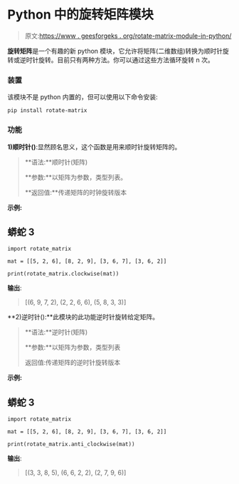 # Python 中的旋转矩阵模块

> 原文:[https://www . geesforgeks . org/rotate-matrix-module-in-python/](https://www.geeksforgeeks.org/rotate-matrix-module-in-python/)

**旋转矩阵**是一个有趣的新 python 模块，它允许将矩阵(二维数组)转换为顺时针旋转或逆时针旋转。目前只有两种方法。你可以通过这些方法循环旋转 n 次。

### 装置

该模块不是 python 内置的，但可以使用以下命令安装:

```
pip install rotate-matrix
```

### 功能

**1)顺时针()**:显然顾名思义，这个函数是用来顺时针旋转矩阵的。

> **语法:**顺时针(矩阵)
> 
> **参数:**以矩阵为参数，类型列表。
> 
> **返回值:**传递矩阵的时钟旋转版本

**示例:**

## 蟒蛇 3

```
import rotate_matrix

mat = [[5, 2, 6], [8, 2, 9], [3, 6, 7], [3, 6, 2]]

print(rotate_matrix.clockwise(mat))
```

**输出**:

> [(6, 9, 7, 2), (2, 2, 6, 6), (5, 8, 3, 3)]

**2)逆时针():**此模块的此功能逆时针旋转给定矩阵。

> **语法:**逆时针(矩阵)
> 
> **参数:**以矩阵为参数，类型列表
> 
> 返回值:传递矩阵的逆时针旋转版本

**示例:**

## 蟒蛇 3

```
import rotate_matrix

mat = [[5, 2, 6], [8, 2, 9], [3, 6, 7], [3, 6, 2]]

print(rotate_matrix.anti_clockwise(mat))
```

**输出**:

> [(3, 3, 8, 5), (6, 6, 2, 2), (2, 7, 9, 6)]